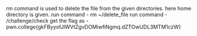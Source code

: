rm command is used to delete the file from the given directories.
here home directory is given. 
run command -  rm ~/delete_file
run command -  /challenge/check
get the flag as - pwn.college{gkFByyofJlWVtZgvDOMiwfiNgmq.dZTOwUDL3MTM1czW}
